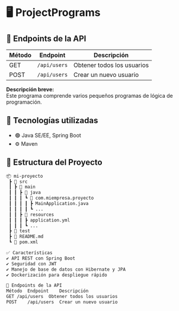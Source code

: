 # 🖥️ ProjectPrograms

## 📜 Endpoints de la API  

| Método  | Endpoint      | Descripción               |
|---------|-------------|---------------------------|
| GET     | `/api/users` | Obtener todos los usuarios |
| POST    | `/api/users` | Crear un nuevo usuario    |


**Descripción breve:**  
Este programa comprende varios pequeños programas de lógica de programación. 

## 🚀 Tecnologías utilizadas  
- 🟢 Java SE/EE, Spring Boot  
- ⚙️ Maven  

## 📂 Estructura del Proyecto  
```bash
📦 mi-proyecto
 ┣ 📂 src
 ┃ ┣ 📂 main
 ┃ ┃ ┣ 📂 java
 ┃ ┃ ┃ ┗ 📂 com.miempresa.proyecto
 ┃ ┃ ┃ ┃ ┣ MainApplication.java
 ┃ ┃ ┃ ┃ ┗ ...
 ┃ ┃ ┣ 📂 resources
 ┃ ┃ ┃ ┣ application.yml
 ┃ ┃ ┃ ┗ ...
 ┣ 📂 test
 ┣ 📄 README.md
 ┗ 📄 pom.xml

✅ Características
✔️ API REST con Spring Boot
✔️ Seguridad con JWT
✔️ Manejo de base de datos con Hibernate y JPA
✔️ Dockerización para despliegue rápido

📜 Endpoints de la API
Método	Endpoint	Descripción
GET	/api/users	Obtener todos los usuarios
POST	/api/users	Crear un nuevo usuario

